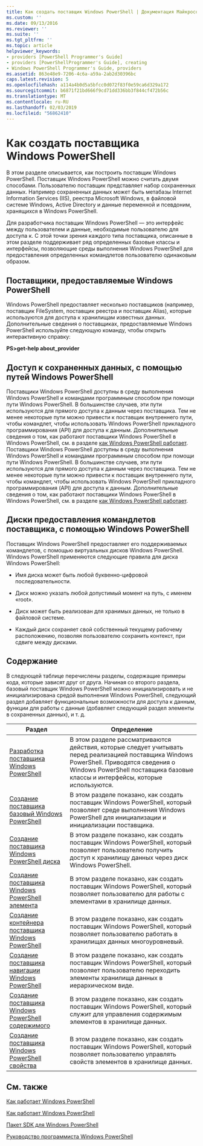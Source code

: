 ```yaml
---
title: Как создать поставщик Windows PowerShell | Документация Майкрософт
ms.custom: ''
ms.date: 09/13/2016
ms.reviewer: ''
ms.suite: ''
ms.tgt_pltfrm: ''
ms.topic: article
helpviewer_keywords:
- providers [PowerShell Programmer's Guide]
- providers [PowerShellProgrammer's Guide], creating
- Windows PowerShell Programmer's Guide, providers
ms.assetid: 863e48e9-7206-4c6a-a59a-2ab2d30396bc
caps.latest.revision: 5
ms.openlocfilehash: a114a4b0d5a5bfcc0d072f83f0e59ca6d329a172
ms.sourcegitcommit: b6871f21bd666f9cd71dd336bb3f844cf472b56c
ms.translationtype: MT
ms.contentlocale: ru-RU
ms.lasthandoff: 02/03/2019
ms.locfileid: "56862410"
---
```

# <a name="how-to-create-a-windows-powershell-provider"></a>Как создать поставщика Windows PowerShell

В этом разделе описывается, как построить поставщик Windows PowerShell. Поставщик Windows PowerShell можно считать двумя способами. Пользователю поставщик представляет набор сохраненных данных. Например сохраненных данных может быть метабазы Internet Information Services (IIS), реестра Microsoft Windows, в файловой системе Windows, Active Directory и данные переменной и псевдоним, хранящихся в Windows PowerShell.

Для разработчика поставщик Windows PowerShell — это интерфейс между пользователем и данные, необходимые пользователю для доступа к. С этой точки зрения каждого типа поставщика, описанные в этом разделе поддерживает ряд определенных базовые классы и интерфейсы, позволяющие среды выполнения Windows PowerShell для предоставления определенных командлетов пользователю одинаковым образом.

## <a name="providers-provided-by-windows-powershell"></a>Поставщики, предоставляемые Windows PowerShell

Windows PowerShell предоставляет несколько поставщиков (например, поставщик FileSystem, поставщик реестра и поставщик Alias), которые используются для доступа к хранилищам известных данных. Дополнительные сведения о поставщиках, предоставляемые Windows PowerShell используйте следующую команду, чтобы открыть интерактивную справку:

**PS>get-help about_provider**

## <a name="accessing-the-stored-data-using-windows-powershell-paths"></a>Доступ к сохраненных данных, с помощью путей Windows PowerShell

Поставщики Windows PowerShell доступны в среду выполнения Windows PowerShell и командами программным способом при помощи пути Windows PowerShell. В большинстве случаев, эти пути используются для прямого доступа к данным через поставщика. Тем не менее некоторые пути можно привести к поставщик внутреннего пути, чтобы командлет, чтобы использовать Windows PowerShell прикладного программирования (API) для доступа к данным. Дополнительные сведения о том, как работают поставщики Windows PowerShell в Windows PowerShell, см. в разделе [как Windows PowerShell работает](http://msdn.microsoft.com/en-us/ced30e23-10af-4700-8933-49873bd84d58).
Поставщики Windows PowerShell доступны в среду выполнения Windows PowerShell и командами программным способом при помощи пути Windows PowerShell. В большинстве случаев, эти пути используются для прямого доступа к данным через поставщика. Тем не менее некоторые пути можно привести к поставщик внутреннего пути, чтобы командлет, чтобы использовать Windows PowerShell прикладного программирования (API) для доступа к данным. Дополнительные сведения о том, как работают поставщики Windows PowerShell в Windows PowerShell, см. в разделе [как Windows PowerShell работает](http://msdn.microsoft.com/en-us/ced30e23-10af-4700-8933-49873bd84d58).

## <a name="exposing-provider-cmdlets-using-windows-powershell-drives"></a>Диски предоставления командлетов поставщика, с помощью Windows PowerShell

Поставщик Windows PowerShell предоставляет его поддерживаемых командлетов, с помощью виртуальных дисков Windows PowerShell. Windows PowerShell применяются следующие правила для диска Windows PowerShell:

- Имя диска может быть любой буквенно-цифровой последовательности.

- Диск можно указать любой допустимый момент на путь, с именем «root».

- Диск может быть реализован для хранимых данных, не только в файловой системе.

- Каждый диск сохраняет свой собственный текущему рабочему расположению, позволяя пользователю сохранить контекст, при сдвиге между дисками.

## <a name="in-this-section"></a>Содержание

В следующей таблице перечислены разделы, содержащие примеры кода, которые зависят друг от друга. Начиная со второго раздела, базовый поставщик Windows PowerShell можно инициализировать и не инициализирована средой выполнения Windows PowerShell, следующий раздел добавляет функциональные возможности для доступа к данным, функции для работы с данные (добавляет следующий раздел элементы в сохраненных данных), и т. д.

|Раздел|Определение|
|-----------|----------------|
|[Разработка поставщика Windows PowerShell](./designing-your-windows-powershell-provider.md)|В этом разделе рассматриваются действия, которые следует учитывать перед реализацией поставщика Windows PowerShell. Приводятся сведения о Windows PowerShell поставщика базовые классы и интерфейсы, которые используются.|
|[Создание поставщика базовый Windows PowerShell](./creating-a-basic-windows-powershell-provider.md)|В этом разделе показано, как создать поставщик Windows PowerShell, который позволяет среде выполнения Windows PowerShell для инициализации и инициализации поставщика.|
|[Создание поставщика Windows PowerShell диска](./creating-a-windows-powershell-drive-provider.md)|В этом разделе показано, как создать поставщик Windows PowerShell, который позволяет пользователю получить доступ к хранилищу данных через диск Windows PowerShell.|
|[Создание поставщика Windows PowerShell элемента](./creating-a-windows-powershell-item-provider.md)|В этом разделе показано, как создать поставщик Windows PowerShell, который позволяет пользователю для работы с элементами в хранилище данных.|
|[Создание контейнера поставщика Windows PowerShell](./creating-a-windows-powershell-container-provider.md)|В этом разделе показано, как создать поставщик Windows PowerShell, который позволяет пользователю работать в хранилищах данных многоуровневый.|
|[Создание поставщика навигации Windows PowerShell](./creating-a-windows-powershell-navigation-provider.md)|В этом разделе показано, как создать поставщик Windows PowerShell, который позволяет пользователю переходить элементы хранилища данных в иерархическом виде.|
|[Создание поставщика Windows PowerShell содержимого](./creating-a-windows-powershell-content-provider.md)|В этом разделе показано, как создать поставщик Windows PowerShell, который служит для управления содержимым элементов в хранилище данных.|
|[Создание поставщика Windows PowerShell свойства](./creating-a-windows-powershell-property-provider.md)|В этом разделе показано, как создать поставщик Windows PowerShell, который позволяет пользователю управлять свойств элементов в хранилище данных.|

## <a name="see-also"></a>См. также

[Как работает Windows PowerShell](http://msdn.microsoft.com/en-us/ced30e23-10af-4700-8933-49873bd84d58)

[Как работает Windows PowerShell](http://msdn.microsoft.com/en-us/ced30e23-10af-4700-8933-49873bd84d58)

[Пакет SDK для Windows PowerShell](../windows-powershell-reference.md)

[Руководство программиста Windows PowerShell](./windows-powershell-programmer-s-guide.md)